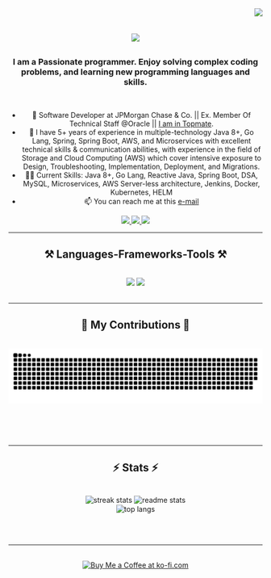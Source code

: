<img align="right" src="https://visitor-badge.laobi.icu/badge?page_id=rahulkumarsahu.rahulkumarsahu" />

<h1 align="center">
    <img src="https://readme-typing-svg.herokuapp.com/?font=Righteous&size=35&center=true&vCenter=true&width=500&height=70&duration=4000&lines=Hi+There!+👋;+I'm+Rahul+Kumar!;" />
</h1>

<h3 align="center">I am a Passionate programmer. Enjoy solving complex coding problems, and learning new programming languages and skills.</h3>

<br/>

<div align="center">
 
 - 🎲 Software Developer at JPMorgan Chase & Co. || Ex. Member Of Technical Staff @Oracle || <a href="https://topmate.io/rahul_kumar_295">I am in Topmate</a>.
- 🌱 I have 5+ years of experience in multiple-technology Java 8+, Go Lang, Spring, Spring Boot, AWS, and Microservices with excellent technical skills & communication abilities, with experience in the field of Storage and Cloud Computing (AWS) which cover intensive exposure to Design, Troubleshooting, Implementation, Deployment, and Migrations.
- 👨‍💻 Current Skills: Java 8+, Go Lang, Reactive Java, Spring Boot, DSA, MySQL, Microservices, AWS Server-less architecture, Jenkins, Docker, Kubernetes, HELM
- 📫 You can reach me at this [e-mail](mailto:rahulkumar060995@gmail.com?subject=Hi,%20Rahul)


 </div>
 
<div align="center"> 
  <a href="mailto:rahulkumar060995@gmail.com">
    <img src="https://img.shields.io/badge/Gmail-333333?style=for-the-badge&logo=gmail&logoColor=red" />
  </a>
  <a href="https://www.linkedin.com/in/rahul-kumar-933675102/" target="_blank">
    <img src="https://img.shields.io/badge/LinkedIn-0077B5?style=for-the-badge&logo=linkedin&logoColor=white" target="_blank" />
  </a>
  <a href="https://github.com/rahulkumarsahu" target="_blank">
     <img src="https://img.shields.io/badge/Portfolio-FF5722?style=for-the-badge&logo=todoist&logoColor=white" target="_blank" /> 
  </a>
</div>

 <hr/>
 
<h2 align="center">⚒️ Languages-Frameworks-Tools ⚒️</h2>
<br/>
<div align="center">
    <img src="https://skillicons.dev/icons?i=react,bootstrap,html,css,vscode,github,git,javascript,typescript,express" />
    <img src="https://skillicons.dev/icons?i=nodejs,python,mysql,spring,mongodb,c,java,golang,c++,docker,kubernetes" /><br>
</div>

<br/>
<hr/>

<div align="center">
  <h2>🐍 My Contributions 🐍</h2>
  <br>
  <img alt="snake eating my contributions" src="https://raw.githubusercontent.com/rahulkumarsahu/rahulkumarsahu/output/github-contribution-grid-snake.svg" />
  
  <br/><br/><br/>
</div>

<hr/>

<h2 align="center">⚡ Stats ⚡</h2>
<br>
<div align=center>
  <img width=390 src="https://streak-stats.demolab.com/?user=rahulkumarsahu&count_private=true&theme=react&border_radius=10" alt="streak stats"/>
  <img width=390 src="https://github-readme-stats.vercel.app/api?username=rahulkumarsahu&count_private=true&show_icons=true&theme=react&rank_icon=github&border_radius=10" alt="readme stats" />
  <br/>
  <img width=325 align="center" src="https://github-readme-stats.vercel.app/api/top-langs/?username=rahulkumarsahu&hide=HTML&langs_count=8&layout=compact&theme=react&border_radius=10&size_weight=0.5&count_weight=0.5&exclude_repo=github-readme-stats" alt="top langs" />
</div>

<br/><br/>

<hr/>

<br/>

<div align="center">
<a href='https://ko-fi.com/V7V4RAK9C' target='_blank'><img height='64' style='border:0px;height:64px;' src='https://storage.ko-fi.com/cdn/kofi1.png?v=3' border='0' alt='Buy Me a Coffee at ko-fi.com' /></a>
</div>

<br/>
